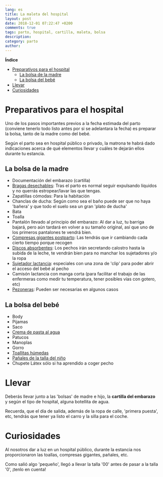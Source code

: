 ```yaml
---
lang: es
title: La maleta del hospital
layout: post
date: 2018-12-01 07:22:47 +0200
comments: true
tags: parto, hospital, cartilla, maleta, bolsa
description:
category: parto
author:
---
```


**Índice**

<!-- TOC depthFrom:1 insertAnchor:true orderedList:true -->

- [Preparativos para el hospital](#preparativos-para-el-hospital)
  - [La bolsa de la madre](#la-bolsa-de-la-madre)
  - [La bolsa del bebé](#la-bolsa-del-beb%C3%A9)
- [Llevar](#llevar)
- [Curiosidades](#curiosidades)

<!-- /TOC -->

<a id="markdown-preparativos-para-el-hospital" name="preparativos-para-el-hospital"></a>

# Preparativos para el hospital

Uno de los pasos importantes previos a la fecha estimada del parto (conviene tenerlo todo listo antes por si se adelantara la fecha) es preparar la bolsa, tanto de la madre como del bebé.

Según el parto sea en hospital público o privado, la matrona te habrá dado indicaciones acerca de qué elementos llevar y cuáles te dejarán ellos durante tu estancia.

<a id="markdown-la-bolsa-de-la-madre" name="la-bolsa-de-la-madre"></a>

## La bolsa de la madre

- Documentación del embarazo (cartilla)
- [Bragas desechables](https://amzn.to/2BKkSpi): Tras el parto es normal seguir expulsando líquidos y no querrás estropear/lavar las que tengas.
- Zapatillas cómodas: Para la habitación
- Chanclas de ducha: Según como sea el baño puede ser que no haya 'bañera' y que todo el suelo sea un gran 'plato de ducha'
- Bata
- Toalla
- Pantalón llevado al principio del embarazo: Al dar a luz, tu barriga bajará, pero aún tardará en volver a su tamaño original, así que uno de los primeros pantalones te vendrá bien.
- [Compresas gigantes postparto](https://amzn.to/2AF5Sao): Las tendrás que ir cambiando cada cierto tiempo porque recogen
- [Discos absorbentes](https://amzn.to/2KKwTh3): Los pechos irán secretando calostro hasta la subida de la leche, te vendrán bien para no manchar los sujetadores y/o la ropa
- [Sujetador lactancia](https://amzn.to/2DT8jt6): especiales con una zona de 'clip' para poder abrir el acceso del bebé al pecho
- Camisón lactancia con manga corta (para facilitar el trabajo de las enfermeras como medir tu temperatura, tener posibles vías con gotero, etc)
- [Pezoneras](https://amzn.to/2zCVakO): Pueden ser necesarias en algunos casos

<a id="markdown-la-bolsa-del-bebé" name="la-bolsa-del-bebé"></a>

## La bolsa del bebé

- Body
- Pijamas
- Saco
- [Crema de pasta al agua](https://amzn.to/2AG9GYX)
- Patucos
- Manoplas
- Gorro
- [Toallitas húmedas](https://amzn.to/2DUyhMI)
- [Pañales de la talla del niño](https://amzn.to/2DUyAak)
- Chupete Látex sólo si ha aprendido a coger pecho

<a id="markdown-llevar" name="llevar"></a>

# Llevar

Deberás llevar junto a las 'bolsas' de madre e hijo, la **cartilla del embarazo** y según el tipo de hospital, alguna botellita de agua.

Recuerda, que el día de salida, además de la ropa de calle, 'primera puesta', etc, tendrás que tener ya listo el carro y la silla para el coche.

<a id="markdown-curiosidades" name="curiosidades"></a>

# Curiosidades

Al nosotros dar a luz en un hospital público, durante la estancia nos proporcionaron las toallas, compresas gigantes, pañales, etc.

Como salió algo 'pequeño', llegó a llevar la talla '00' antes de pasar a la talla '0', ¡tenlo en cuenta!
